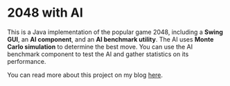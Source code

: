 # 2048 with AI

This is a Java implementation of the popular game 2048, including a **Swing GUI**, an **AI component**, and an **AI benchmark utility**. The AI uses **Monte Carlo simulation** to determine the best move. You can use the AI benchmark component to test the AI and gather statistics on its performance.

You can read more about this project on my blog [here](http://guyufan.com/2014/10/23/2048-with-ai-in-java/).